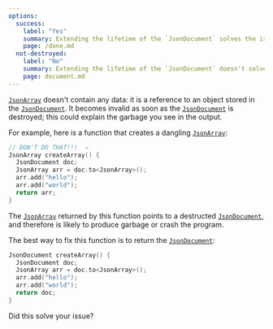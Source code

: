 ```yaml
---
options:
  success:
    label: "Yes"
    summary: Extending the lifetime of the `JsonDocument` solves the issue
    page: /done.md
  not-destroyed:
    label: "No"
    summary: Extending the lifetime of the `JsonDocument` doesn't solve the issue
    page: document.md
---
```


[`JsonArray`](/v7/api/jsonarray/) doesn't contain any data: it is a reference to an object stored in the [`JsonDocument`](/v7/api/jsondocument/). It becomes invalid as soon as the [`JsonDocument`](/v7/api/jsondocument/) is destroyed; this could explain the garbage you see in the output.

For example, here is a function that creates a dangling [`JsonArray`](/v7/api/jsonarray/):

```c++
// DON'T DO THAT!!!  💀
JsonArray createArray() {
  JsonDocument doc;
  JsonArray arr = doc.to<JsonArray>();
  arr.add("hello");
  arr.add("world");
  return arr;
}
```

The [`JsonArray`](/v7/api/jsonarray/) returned by this function points to a destructed [`JsonDocument`](/v7/api/jsondocument/), and therefore is likely to produce garbage or crash the program.

The best way to fix this function is to return the [`JsonDocument`](/v7/api/jsondocument/):

```c++
JsonDocument createArray() {
  JsonDocument doc;
  JsonArray arr = doc.to<JsonArray>();
  arr.add("hello");
  arr.add("world");
  return doc;
}
```

Did this solve your issue?
